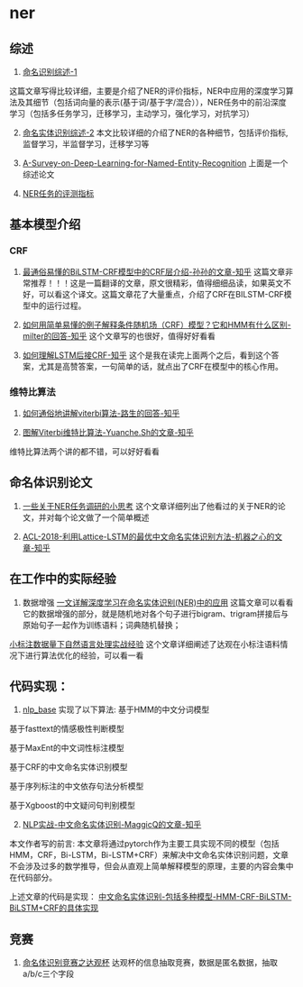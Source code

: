 # ner


## 综述
1. [命名识别综述-1](http://pelhans.com/2019/09/23/kg_paper-note4/)

这篇文章写得比较详细，主要是介绍了NER的评价指标，NER中应用的深度学习算法及其细节（包括词向量的表示(基于词/基于字/混合）），NER任务中的前沿深度学习（包括多任务学习，迁移学习，主动学习，强化学习，对抗学习）


2. [命名实体识别综述-2](https://zekizz.github.io/ML/NER-survey/)
本文比较详细的介绍了NER的各种细节，包括评价指标,监督学习，半监督学习，迁移学习等

3. [A-Survey-on-Deep-Learning-for-Named-Entity-Recognition](  https://arxiv.org/abs/1812.09449)
上面是一个综述论文


4. [NER任务的评测指标](https://blog.csdn.net/ANNILingMo/article/details/80398473)



## 基本模型介绍

### CRF
1. [最通俗易懂的BiLSTM-CRF模型中的CRF层介绍-孙孙的文章-知乎](https://zhuanlan.zhihu.com/p/44042528)
这篇文章非常推荐！！！这是一篇翻译的文章，原文很精彩，值得细细品读，如果英文不好，可以看这个译文。这篇文章花了大量重点，介绍了CRF在BILSTM-CRF模型中的运行过程。

2. [如何用简单易懂的例子解释条件随机场（CRF）模型？它和HMM有什么区别-milter的回答-知乎](https://www.zhihu.com/question/35866596/answer/139485548)
这个文章写的也很好，值得好好看看

3. [如何理解LSTM后接CRF-知乎](https://www.zhihu.com/question/62399257)
这个是我在读完上面两个之后，看到这个答案，尤其是高赞答案，一句简单的话，就点出了CRF在模型中的核心作用。

### 维特比算法
1. [如何通俗地讲解viterbi算法-路生的回答-知乎](https://www.zhihu.com/question/20136144/answer/763021768)

2. [图解Viterbi维特比算法-Yuanche.Sh的文章-知乎](https://zhuanlan.zhihu.com/p/63087935)

维特比算法两个讲的都不错，可以好好看看


## 命名体识别论文


1. [一些关于NER任务调研的小思考](http://kugwzk.info/index.php/archives/3204)
  这个文章详细列出了他看过的关于NER的论文，并对每个论文做了一个简单概述


2. [ACL-2018-利用Lattice-LSTM的最优中文命名实体识别方法-机器之心的文章-知乎](https://zhuanlan.zhihu.com/p/38941381)




## 在工作中的实际经验

1. 数据增强
[一文详解深度学习在命名实体识别(NER)中的应用](https://www.jiqizhixin.com/articles/2018-08-31-2)
这篇文章可以看看它的数据增强的部分，就是随机地对各个句子进行bigram、trigram拼接后与原始句子一起作为训练语料；词典随机替换；

[小标注数据量下自然语言处理实战经验](https://www.jiqizhixin.com/articles/2019-08-16-6)
这个文章详细阐述了达观在小标注语料情况下进行算法优化的经验，可以看一看





## 代码实现：

1. [nlp_base](https://github.com/lpty/nlp_base)
实现了以下算法:
基于HMM的中文分词模型

基于fasttext的情感极性判断模型

基于MaxEnt的中文词性标注模型

基于CRF的中文命名实体识别模型

基于序列标注的中文依存句法分析模型

基于Xgboost的中文疑问句判别模型

2. [NLP实战-中文命名实体识别-MaggicQ的文章-知乎](https://zhuanlan.zhihu.com/p/61227299)

本文作者写的前言:
本文章将通过pytorch作为主要工具实现不同的模型（包括HMM，CRF，Bi-LSTM，Bi-LSTM+CRF）来解决中文命名实体识别问题，文章不会涉及过多的数学推导，但会从直观上简单解释模型的原理，主要的内容会集中在代码部分。

上述文章的代码是实现：
[中文命名实体识别-包括多种模型-HMM-CRF-BiLSTM-BiLSTM+CRF的具体实现](https://github.com/luopeixiang/named_entity_recognition)





## 竞赛
1. [命名体识别竞赛之达观杯](https://www.biendata.com/competition/datagrand/leaderboard/)
达观杯的信息抽取竞赛，数据是匿名数据，抽取a/b/c三个字段



